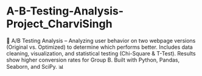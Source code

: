 # A-B-Testing-Analysis-Project_CharviSingh
🚀 A/B Testing Analysis – Analyzing user behavior on two webpage versions (Original vs. Optimized) to determine which performs better. Includes data cleaning, visualization, and statistical testing (Chi-Square &amp; T-Test). Results show higher conversion rates for Group B. Built with Python, Pandas, Seaborn, and SciPy. 📊
